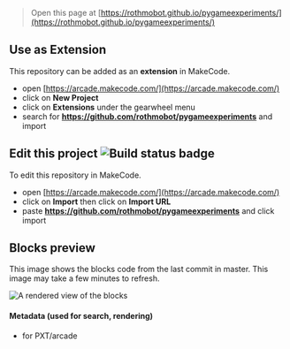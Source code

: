  


> Open this page at [https://rothmobot.github.io/pygameexperiments/](https://rothmobot.github.io/pygameexperiments/)

## Use as Extension

This repository can be added as an **extension** in MakeCode.

* open [https://arcade.makecode.com/](https://arcade.makecode.com/)
* click on **New Project**
* click on **Extensions** under the gearwheel menu
* search for **https://github.com/rothmobot/pygameexperiments** and import

## Edit this project ![Build status badge](https://github.com/rothmobot/pygameexperiments/workflows/MakeCode/badge.svg)

To edit this repository in MakeCode.

* open [https://arcade.makecode.com/](https://arcade.makecode.com/)
* click on **Import** then click on **Import URL**
* paste **https://github.com/rothmobot/pygameexperiments** and click import

## Blocks preview

This image shows the blocks code from the last commit in master.
This image may take a few minutes to refresh.

![A rendered view of the blocks](https://github.com/rothmobot/pygameexperiments/raw/master/.github/makecode/blocks.png)

#### Metadata (used for search, rendering)

* for PXT/arcade
<script src="https://makecode.com/gh-pages-embed.js"></script><script>makeCodeRender("{{ site.makecode.home_url }}", "{{ site.github.owner_name }}/{{ site.github.repository_name }}");</script>
